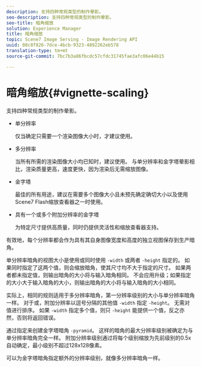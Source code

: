 ```yaml
---
description: 支持四种常规类型的制作晕影。
seo-description: 支持四种常规类型的制作晕影。
seo-title: 暗角缩放
solution: Experience Manager
title: 暗角缩放
topic: Scene7 Image Serving - Image Rendering API
uuid: 08c8f826-7dce-4bcb-9323-4892262eb578
translation-type: tm+mt
source-git-commit: 7bc7b3a86fbcdc57cfdc31745fae3afc06e44b15

---
```



# 暗角缩放{#vignette-scaling}

支持四种常规类型的制作晕影。

* 单分辨率

   仅当确定只需要一个渲染图像大小时，才建议使用。
* 多分辨率

   当所有所需的渲染图像大小均已知时，建议使用。 与单分辨率和金字塔晕影相比，渲染质量更高，速度更快，因为渲染后无需缩放图像。
* 金字塔

   最佳的所有用途，建议在需要多个图像大小且未预先确定确切大小以及使用Scene7 Flash缩放查看器之一时使用。
* 具有一个或多个附加分辨率的金字塔

   为特定尺寸提供高质量，同时仍提供灵活性和缩放查看器支持。

有效地，每个分辨率都会作为具有其自身图像宽度和高度的独立视图保存到生产暗角。

单分辨率暗角的视图大小是使用或同时使用 `-width` 或两者 `-height` 指定的。 如果同时指定了这两个值，则会缩放暗角，使其尺寸均不大于指定的尺寸。 如果两者都未指定值，则输出暗角的大小将与输入暗角相同。 不会应用升级；如果指定的大小大于输入暗角的大小，则输出暗角的大小将与输入暗角的大小相同。

实际上，相同的规则适用于多分辨率暗角，第一分辨率级别的大小与单分辨率暗角一样。 对于或，附加分辨率以逗号分隔的其他值 `-width` 指定 `-height`。 无需对值进行排序。 如果 `-width` 指定多个值，则只 `-height` 能提供一个值，反之亦然，否则将返回错误。

通过指定来创建金字塔暗角 `-pyramid`。 这样的暗角的最大分辨率级别被确定为与单分辨率暗角完全一样。 附加分辨率级别通过将每个级别缩放为先前级别的0.5x自动确定，最小级别不超过128x128像素。

可以为金字塔暗角指定额外的分辨率级别，就像多分辨率暗角一样。
